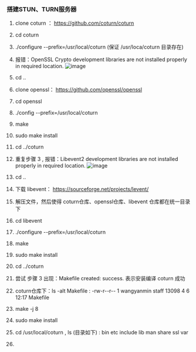 ### 搭建STUN、TURN服务器
1. clone coturn ： https://github.com/coturn/coturn
2. cd coturn
3. ./configure --prefix=/usr/local/coturn (保证 /usr/loca/coturn 目录存在)
4. 报错：OpenSSL Crypto development libraries are not installed properly in required location.
![image](/Users/wangyanmin/workspace/algorithm/code/webrtc/coturn-error-openssl.png)
5. cd ..
6. clone openssl： https://github.com/openssl/openssl
7. cd openssl
8. ./config --prefix=/usr/local/coturn 
9. make
10. sudo make install
11. cd ../coturn
10. 重复步骤 3 , 报错：Libevent2 development libraries are not installed properly in required 
location.
![image](/Users/wangyanmin/workspace/algorithm/code/webrtc/coturn-error-libevent.png)
11. cd ..
12. 下载 libevent： https://sourceforge.net/projects/levent/
13. 解压文件，然后使得  coturn仓库、openssl仓库、libevent 仓库都在统一目录下
14. cd libevent 
15. ./configure --prefix=/usr/local/coturn
16. make
17. sudo make install
18. cd ../coturn
19. 尝试 步骤 3 出现：Makefile created: success. 表示安装编译 coturn 成功

20. coturn仓库下：ls -alt Makefile  : -rw-r--r--  1 wangyanmin  staff  13098  4  6 12:17 Makefile
21. make -j 8
22. sudo make install
23. cd /usr/local/coturn , ls (目录如下) : bin     etc     include lib     man     share   ssl     var
24. 
